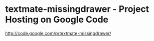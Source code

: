 <!--
id: 468355210
link: http://kevinisom.info/post/468355210/textmate-missingdrawer-project-hosting-on-google
slug: textmate-missingdrawer-project-hosting-on-google
date: Wed Mar 24 2010 07:26:41 GMT+1300 (NZDT)
raw: {"blog_name":"kevinisom","id":468355210,"post_url":"http://kevinisom.info/post/468355210/textmate-missingdrawer-project-hosting-on-google","slug":"textmate-missingdrawer-project-hosting-on-google","type":"link","date":"2010-03-23 18:26:41 GMT","timestamp":1269368801,"state":"published","format":"html","reblog_key":"FGJV3srX","tags":[],"short_url":"http://tmblr.co/Zw68YyRweYA","highlighted":[],"feed_item":"http://code.google.com/p/textmate-missingdrawer/","from_feed_id":"650234","note_count":0,"title":"textmate-missingdrawer -  Project Hosting on Google Code","url":"http://code.google.com/p/textmate-missingdrawer/","description":""}
publish: 2010-03-024
tags: 
title: textmate-missingdrawer -  Project Hosting on Google Code
-->


textmate-missingdrawer -  Project Hosting on Google Code
========================================================

<http://code.google.com/p/textmate-missingdrawer/>

